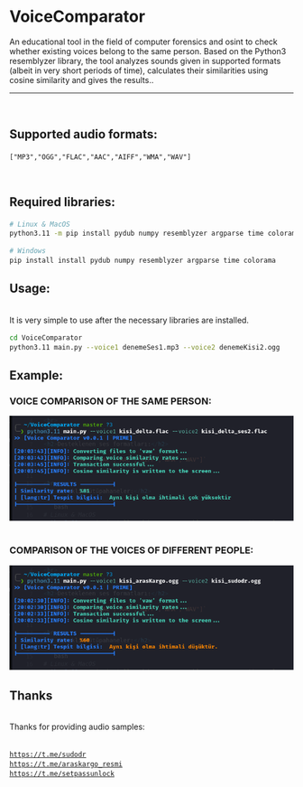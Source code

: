 # VoiceComparator

<p>An educational tool in the field of computer forensics and osint to check whether existing voices belong to the same person. Based on the Python3 resemblyzer library, the tool analyzes sounds given in supported formats (albeit in very short periods of time), calculates their similarities using cosine similarity and gives the results..
<br>
<hr>
<br>
<h2>Supported audio formats:</h2>

`["MP3","OGG","FLAC","AAC","AIFF","WMA","WAV"]`


<br>
<h2>Required libraries:</h2> 

```bash
# Linux & MacOS
python3.11 -m pip install pydub numpy resemblyzer argparse time colorama

```

```bash
# Windows
pip install install pydub numpy resemblyzer argparse time colorama

```

<h2>Usage:</h2>
<br>
It is very simple to use after the necessary libraries are installed.

```bash
cd VoiceComparator
python3.11 main.py --voice1 denemeSes1.mp3 --voice2 denemeKisi2.ogg

```

<h2>Example:</h2>

### VOICE COMPARISON OF THE SAME PERSON:
<img src="img/ayni.png">


<br>
<br>

### COMPARISON OF THE VOICES OF DIFFERENT PEOPLE:
<img src="img/farkli.png">



<h2>Thanks </h2>
<br>
    Thanks for providing audio samples:<br>
<br>

<a href="https://t.me/sudodr"> `https://t.me/sudodr` </a><br>
<a href="https://t.me/araskargo_resmi"> `https://t.me/araskargo_resmi` </a> <br>
<a href="https://t.me/araskargo_resmi"> `https://t.me/setpassunlock`</a> <br>
</p>
